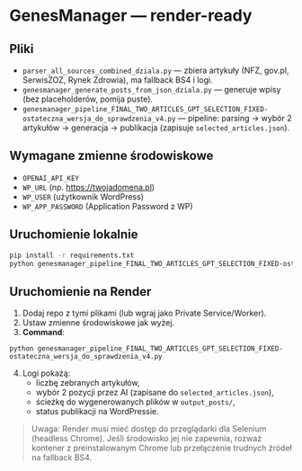 # GenesManager — render-ready

## Pliki
- `parser_all_sources_combined_dziala.py` — zbiera artykuły (NFZ, gov.pl, SerwisZOZ, Rynek Zdrowia), ma fallback BS4 i logi.
- `genesmanager_generate_posts_from_json_dziala.py` — generuje wpisy (bez placeholderów, pomija puste).
- `genesmanager_pipeline_FINAL_TWO_ARTICLES_GPT_SELECTION_FIXED-ostateczna_wersja_do_sprawdzenia_v4.py` — pipeline: parsing → wybór 2 artykułów → generacja → publikacja (zapisuje `selected_articles.json`).

## Wymagane zmienne środowiskowe
- `OPENAI_API_KEY`
- `WP_URL` (np. https://twojadomena.pl)
- `WP_USER` (użytkownik WordPress)
- `WP_APP_PASSWORD` (Application Password z WP)

## Uruchomienie lokalnie
```bash
pip install -r requirements.txt
python genesmanager_pipeline_FINAL_TWO_ARTICLES_GPT_SELECTION_FIXED-ostateczna_wersja_do_sprawdzenia_v4.py
```

## Uruchomienie na Render
1. Dodaj repo z tymi plikami (lub wgraj jako Private Service/Worker).
2. Ustaw zmienne środowiskowe jak wyżej.
3. **Command**:  
```
python genesmanager_pipeline_FINAL_TWO_ARTICLES_GPT_SELECTION_FIXED-ostateczna_wersja_do_sprawdzenia_v4.py
```
4. Logi pokażą:
   - liczbę zebranych artykułów,
   - wybór 2 pozycji przez AI (zapisane do `selected_articles.json`),
   - ścieżkę do wygenerowanych plików w `output_posts/`,
   - status publikacji na WordPressie.

> Uwaga: Render musi mieć dostęp do przeglądarki dla Selenium (headless Chrome). Jeśli środowisko jej nie zapewnia,
> rozważ kontener z preinstalowanym Chrome lub przełączenie trudnych źródeł na fallback BS4.
